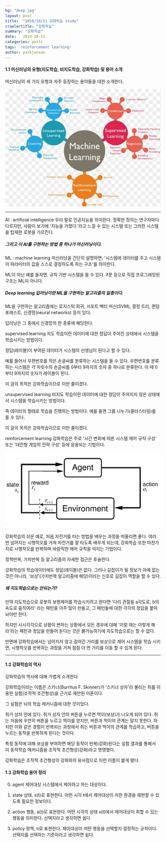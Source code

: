 ```yaml
---
bg: "deep.jpg"
layout: post
title:  "2019/10/11 강화학습 study"
crawlertitle: "강화학습"
summary: "강화학습"
date:   2019-10-11
categories: posts
tags: 'reinforcement learning'
author: parkjunsoo
---
```


#### 1.1 머신러닝의 유형(지도학습, 비지도학습, 강화학습) 및 용어 소개


머신러닝의 세 가지 유형과 자주 등장하는 용어들을 대한 소개한다.


![ml](https://github.com/junsoofeb/junsoofeb.github.io/raw/master/assets/images/ml.png)

***

AI : artificial intelligence 우리 말로 인공지능을 의미한다.
정확한 정의는 연구자마다 다르지만, 사람이 보기에 '지능을 가졌다.'라고 느낄 수 있는 시스템 또는 그러한 시스템을 탑재한 로봇을 가르킨다.

##### 그리고 이 AI를 구현하는 방법 중 하나가 머신러닝이다.

ML : machine learning 머신러닝을 간단히 설명하면,
'시스템에 데이터를 주고 시스템이 파라미터의 값을 스스로 결정하도록 하는 구조'를 의미한다.

ML이 아닌 예를 들자면, 규칙 기반 시스템을 들 수 있다.
if문 등으로 직접 프로그래밍된 구조는 ML이 아니다.

##### Deep learning 딥러닝이란 ML을 구현하는 알고리즘의 일종이다.
ML을 구현하는 알고리즘에는 로지스틱 회귀, 서포트 벡터 머신(SVM), 결정 트리, 랜덤 포레스트, 신경망(neural networks) 등이 있다.

딥러닝은 그 중에서 신경망의 한 종류에 해당한다.

supervised learning 지도 학습이란 데이터에 대한 정답이 주어진 상태에서 시스템을 학습시키는 방법이다.

정답(레이블)이 부여된 데이터가 시스템의 선생님이 된다고 할 수 있다.

예를 들어서 우편번호를 적은 손글씨를 분류하는 시스템을 들 수 있다.
우편번호를 분류하는 시스템은 각 자릿수의 손글씨를 0부터 9까지의 숫자 중 하나로 분류한다.
이 때 0부터 9까지의 숫자가 레이블이 된다.

이 글의 목적은 강화학습이므로 이만 줄이겠다.

unsupervised learning 비지도 학습이란 데이터에 대한 정답이 주어지지 않은 상태에서 시스템을 학습시키는 방법이다.

즉 데이터의 형태로 학습을 진행하는 방법이다. 예를 들면 그룹 나누기(클러스터링)를 들 수 있다.

이 글의 목적은 강화학습이므로 이만 줄이겠다.

reinforcement learning 강화학습은 주로 '시간 변화에 따른 시스템 제어 규칙 구성' 또는 '대전형 게임의 전략 구성' 등에 응용되는 기법이다.


![rl](https://github.com/junsoofeb/junsoofeb.github.io/raw/master/assets/images/rl.png)

강화학습의 쉬운 예로, 처음 자전거를 타는 방법을 배우는 과정을 떠올리면 좋다.
여러 번 넘어지는 시행착오를 거쳐 자전거를 잘 타도록 배우게 되는데, 강화학습 또한 마찬가지로 시행착오를 반복하며 바람직한 제어 규칙을 익히는 기법이다.

정책반복, 가치반복 등 알고리즘의 자세한 접근은 후술한다.

강화학습의 학습데이터에도 정답(레이블)은 없다. 그러나 길잡이가 될 정보가 아예 없는 것은 아니라, '보상'(가치반복 알고리즘에 해당)이라는 신호로 길잡이 역할을 할 수 있다.

##### 왜 지도학습으로는 안되는가?
만약 지도학습으로 로봇의 보행제어를 학습시키려고 한다면
 '다리 관절을 a각도로, b의 속도로 움직여라' 라는 패턴을 아주 많이 만들고,
그 패턴들에 대한 각각의 정답을 붙여놔야만 한다.

하지만 시시각각으로 상황이 변하는 상황에서 모든 경우에 대해 '이럴 때는 이렇게 해라'라는 패턴과 정답을 만들어 둔다는 것은 불가능하기에 지도학습으로는 할 수 없다.

반면에 강화학습에서는 넘어지지 않고 걸어간 거리를 보상으로 제어 시스템을 학습 시키면, 시행착오를 반복하는 과정을 거쳐 점점 더 먼 거리를 이동 할 수 있게 된다.

***

#### 1.2 강화학습의 역사

강화학습의 역사에 대해 가볍게 소개한다.

강화학습이라는 이름은 스키너(Burrhus F. Skinner)가 '스키너 상자'라 불리는 쥐를 이용한 실험(조작적 조건형성)을 근거로 제안된 이론이다.

그 실험은 뇌의 학습 메커니즘에 대한 것이었다.

쥐가 상자 안에 있다.
쥐가 상자 안의 버튼을 누르면 먹이(보상)가 나오게 되어 있다.
쥐는 처음에 우연히 버튼을 누르고 먹이를 얻지만, 버튼과 먹이의 관계는 알지 못한다.
하지만 이와 같은 경험이 반복되는 과정에서 쥐는 버튼과 먹이의 관계를 학습하고, 버튼을 누르는 동작을 반복하게 된다는 것이다.

특정 동작에 대해 보상을 부여하면 해당 동작이 반복(강화)된다는 실험 결과를 통해서
이 동작학습 메커니즘을 조작적 조건형성(강화)라고 명명했다.

강화학습은 조작적 조건형성의 강화와의 유사점으로 이런 이름이 붙게 됐다.

#### 1.3 강화학습 용어 정리

0. agent 제어대상
시스템에서 제어하고 하는 대상이다.

1. state 상태, s(t)로 표현한다.
어떤 시각 t에서 제어대상이 처한 환경을 재현할 수 있도록 필요한 정보이다.

2. action 행동, a(t)로 표현한다.
어떤 시각의 상태 s(t)에서 제어대상이 취할 수 있는 행동을 의미한다.
선택지라고 생각하면 쉽다

3. policy 정책, π로 표현한다.
제어대상이 어떤 행동을 선택할지 결정하는 규칙이다.
선택지를 선택하는 기준이라고 생각하면 쉽다.
